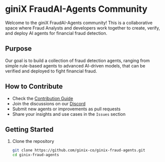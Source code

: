 # giniX FraudAI-Agents Community

Welcome to the giniX FraudAI-Agents community! This is a collaborative space where Fraud Analysts and developers work together to create, verify, and deploy AI agents for financial fraud detection.

## Purpose
Our goal is to build a collection of fraud detection agents, ranging from simple rule-based agents to advanced AI-driven models, that can be verified and deployed to fight financial fraud.

## How to Contribute
- Check the [Contribution Guide](CONTRIBUTING.md)
- Join the discussions on our [Discord](https://discord.gg/VBnkM8F6)
- Submit new agents or improvements as pull requests
- Share your insights and use cases in the `Issues` section

## Getting Started
1. Clone the repository
   ```bash
   git clone https://github.com/ginix-co/ginix-fraud-agents.git
   cd ginix-fraud-agents
